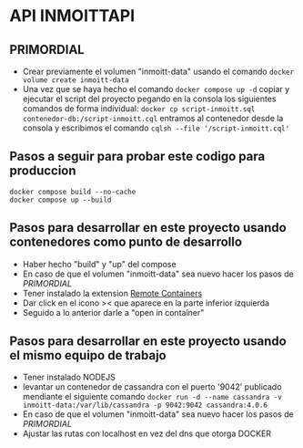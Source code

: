 # API INMOITTAPI

## PRIMORDIAL
- Crear previamente el volumen "inmoitt-data" usando el comando `docker volume create inmoitt-data`
- Una vez que se haya hecho el comando `docker compose up -d` copiar y ejecutar el script del proyecto pegando en la consola los siguientes comandos de forma individual: `docker cp script-inmoitt.sql contenedor-db:/script-inmoitt.cql`  entramos al contenedor desde la consola y escribimos el comando `cqlsh --file '/script-inmoitt.cql'`
## Pasos a seguir para probar este codigo para produccion
```
docker compose build --no-cache
docker compose up --build
```
## Pasos para desarrollar en este proyecto usando contenedores como punto de desarrollo
- Haber hecho "build" y "up" del compose
- En caso de que el volumen "inmoitt-data" sea nuevo hacer los pasos de *PRIMORDIAL*
- Tener instalado la extension [Remote Containers](https://marketplace.visualstudio.com/items?itemName=ms-vscode-remote.remote-containers)
- Dar click en el icono >< que aparece en la parte inferior izquierda
- Seguido a lo anterior darle a "open in container"

## Pasos para desarrollar en este proyecto usando el mismo equipo de trabajo
- Tener instalado NODEJS
- levantar un contenedor de cassandra con el puerto '9042' publicado mendiante el siguiente comando `docker run -d --name cassandra -v inmoitt-data:/var/lib/cassandra -p 9042:9042 cassandra:4.0.6`
- En caso de que el volumen "inmoitt-data" sea nuevo hacer los pasos de *PRIMORDIAL*
- Ajustar las rutas con localhost en vez del dns que otorga DOCKER